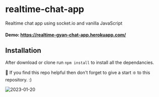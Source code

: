 # realtime-chat-app
Realtime chat app using socket.io and vanilla JavaScript

#### Demo: https://realtime-gyan-chat-app.herokuapp.com/

## Installation 
After download or clone run `npm install` to install all the dependancies.

🙏 If you find this repo helpful then don't forget to give a start ❇️ to this repository. :)

![2023-01-20](https://user-images.githubusercontent.com/110295778/213680735-a8de4f77-ad47-45fc-8b49-f9774348b2a8.png)


